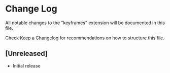 # Change Log

All notable changes to the "keyframes" extension will be documented in this file.

Check [Keep a Changelog](http://keepachangelog.com/) for recommendations on how to structure this file.

## [Unreleased]

- Initial release